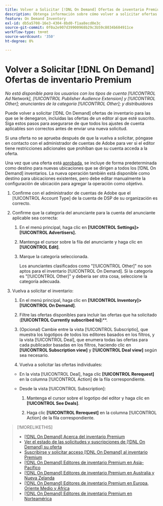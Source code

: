 ```yaml
---
title: Volver a Solicitar [!DNL On Demand] Ofertas de inventario Premium
description: Obtenga información sobre cómo volver a solicitar ofertas [!DNL On Demand] que anteriormente se denegaron.
feature: On Demand Inventory
exl-id: db5a5708-16e3-4304-8bd0-f1aa8ecd0e3c
source-git-commit: 0f0a2e907d39900968b29c3b59c8034b604911ce
workflow-type: tm+mt
source-wordcount: '350'
ht-degree: 0%

---
```


# Volver a Solicitar [!DNL On Demand] Ofertas de inventario Premium

*No está disponible para los usuarios con los tipos de cuenta  [!UICONTROL Ad Network],  [!UICONTROL Publisher Audience Extension] y  [!UICONTROL Other]; anunciantes de la categoría  [!UICONTROL Other]; y distribuidores*

Puede volver a solicitar [!DNL On Demand] ofertas de inventario para las que se le denegaron, incluidas las ofertas de un editor al que esté suscrito. Siga estos pasos para asegurarse de que todos los ajustes de cuenta aplicables son correctos antes de enviar una nueva solicitud.

Si una oferta no se aprueba después de que la vuelva a solicitar, póngase en contacto con el administrador de cuentas de Adobe para ver si el editor tiene restricciones adicionales que prohíban que su cuenta acceda a la oferta.

Una vez que una oferta está [aprobada](/help/dsp/inventory/on-demand-inventory-view-status.md), se incluye de forma predeterminada como destino para nuevas ubicaciones que se dirigen a todos los [!DNL On Demand] inventarios. La nueva operación también está disponible como destino para ubicaciones existentes, pero debe editar manualmente la configuración de ubicación para agregar la operación como objetivo.

1. Confirme con el administrador de cuentas de Adobe que el [!UICONTROL Account Type] de la cuenta de DSP de su organización es correcto.

1. Confirme que la categoría del anunciante para la cuenta del anunciante aplicable sea correcta:

   1. En el menú principal, haga clic en **[!UICONTROL Settings]> [!UICONTROL Advertisers].**

   1. Mantenga el cursor sobre la fila del anunciante y haga clic en **[!UICONTROL Edit]**.

   1. Marque la categoría seleccionada.

      Los anunciantes clasificados como &quot;[!UICONTROL Other]&quot; no son aptos para el inventario [!UICONTROL On Demand]. Si la categoría es &quot;[!UICONTROL Other]&quot; y debería ser otra cosa, seleccione la categoría adecuada<!-- [category](/help/dsp/admin/advertiser-settings.md) -->.

1. Vuelva a solicitar el inventario:

   1. En el menú principal, haga clic en **[!UICONTROL Inventory]>[!UICONTROL On Demand]**.

   1. Filtre las ofertas disponibles para incluir las ofertas que ha solicitado (**[!UICONTROL Currently subscribed to]**)**.

   1. (Opcional) Cambie entre la vista [!UICONTROL Subscriptio], que muestra los logotipos de todos los editores basados en los filtros, y la vista [!UICONTROL Deal], que enumera todas las ofertas para cada publicador basadas en los filtros, haciendo clic en **[!UICONTROL Subscription view]** y **[!UICONTROL Deal view]** según sea necesario.

   1. Vuelva a solicitar las ofertas individuales:
   * En la vista [!UICONTROL Deal], haga clic **[!UICONTROL Rerequest]** en la columna [!UICONTROL Action] de la fila correspondiente.

   * Desde la vista [!UICONTROL Subscription]:

      1. Mantenga el cursor sobre el logotipo del editor y haga clic en **[!UICONTROL See Deals]**.

      1. Haga clic **[!UICONTROL Rerequest]** en la columna [!UICONTROL Action] de la fila correspondiente.


>[!MORELIKETHIS]
>
>* [ [!DNL On Demand] Acerca del inventario Premium](on-demand-inventory-about.md)
>* [Ver el estado de las solicitudes y suscripciones de  [!DNL On Demand] su oferta](on-demand-inventory-view-status.md)
>* [Suscribirse y solicitar acceso  [!DNL On Demand] al inventario Premium](on-demand-inventory-subscribe.md)
>* [[!DNL On Demand] Editores de inventario Premium en Asia-Pacífico](on-demand-inventory-publishers-apac.md)
>* [[!DNL On Demand] Editores de inventario Premium en Australia y Nueva Zelanda](on-demand-inventory-publishers-anz.md)
>* [[!DNL On Demand] Editores de inventario Premium en Europa, Oriente Medio y África](on-demand-inventory-publishers-emea.md)
>* [[!DNL On Demand] Editores de inventario Premium en Norteamérica](on-demand-inventory-publishers-na.md)

